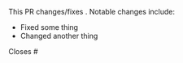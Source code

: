<!--- AAAA Use the title to summarize the key change of this PR AAAA -->

This PR changes/fixes <!--- Give a short pitch for the PR! Finishing this sentence is enough! -->. Notable changes include:

<!--- Adjust, extend or shorten the below list as appropriate. This forms the summary that helps us understand your content changes. -->
* Fixed some thing
* Changed another thing

Closes #<!---issue number -->
